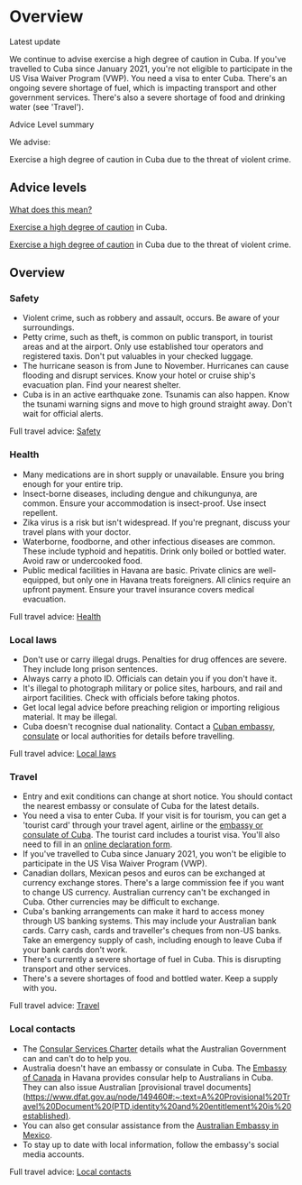 # Overview

Latest update

We continue to advise exercise a high degree of caution in Cuba. If you've travelled to Cuba since January 2021, you're not eligible to participate in the US Visa Waiver Program (VWP). You need a visa to enter Cuba. There's an ongoing severe shortage of fuel, which is impacting transport and other government services. There's also a severe shortage of food and drinking water (see 'Travel').

Advice Level summary

We advise:

Exercise a high degree of caution in Cuba due to the threat of violent crime.

## Advice levels

[What does this mean?](/before-you-go/travel-advice-explained/)

[Exercise a high degree of caution](/node/33#level2) in Cuba.

[Exercise a high degree of caution](/node/33#level2) in Cuba due to the threat of violent crime.

## Overview

### Safety

* Violent crime, such as robbery and assault, occurs. Be aware of your surroundings.
* Petty crime, such as theft, is common on public transport, in tourist areas and at the airport. Only use established tour operators and registered taxis. Don't put valuables in your checked luggage.
* The hurricane season is from June to November. Hurricanes can cause flooding and disrupt services. Know your hotel or cruise ship's evacuation plan. Find your nearest shelter.
* Cuba is in an active earthquake zone. Tsunamis can also happen. Know the tsunami warning signs and move to high ground straight away. Don't wait for official alerts.

Full travel advice: [Safety](#safety)

### Health

* Many medications are in short supply or unavailable. Ensure you bring enough for your entire trip.
* Insect-borne diseases, including dengue and chikungunya, are common. Ensure your accommodation is insect-proof. Use insect repellent.
* Zika virus is a risk but isn't widespread. If you're pregnant, discuss your travel plans with your doctor.
* Waterborne, foodborne, and other infectious diseases are common. These include typhoid and hepatitis. Drink only boiled or bottled water. Avoid raw or undercooked food.
* Public medical facilities in Havana are basic. Private clinics are well-equipped, but only one in Havana treats foreigners. All clinics require an upfront payment. Ensure your travel insurance covers medical evacuation.

Full travel advice: [Health](#health)

### Local laws

* Don't use or carry illegal drugs. Penalties for drug offences are severe. They include long prison sentences.
* Always carry a photo ID. Officials can detain you if you don't have it.
* It's illegal to photograph military or police sites, harbours, and rail and airport facilities. Check with officials before taking photos.
* Get local legal advice before preaching religion or importing religious material. It may be illegal.
* Cuba doesn't recognise dual nationality. Contact a [Cuban embassy, consulate](https://protocol.dfat.gov.au/Public/Missions/52) or local authorities for details before travelling.

Full travel advice: [Local laws](#local-laws)

### Travel

* Entry and exit conditions can change at short notice. You should contact the nearest embassy or consulate of Cuba for the latest details.
* You need a visa to enter Cuba. If your visit is for tourism, you can get a 'tourist card' through your travel agent, airline or the [embassy or consulate of Cuba](https://protocol.dfat.gov.au/Public/Missions/52). The tourist card includes a tourist visa. You'll also need to fill in an [online declaration form](https://www.dviajeros.mitrans.gob.cu/inicio).
* If you've travelled to Cuba since January 2021, you won't be eligible to participate in the US Visa Waiver Program (VWP).
* Canadian dollars, Mexican pesos and euros can be exchanged at currency exchange stores. There's a large commission fee if you want to change US currency. Australian currency can't be exchanged in Cuba. Other currencies may be difficult to exchange.
* Cuba's banking arrangements can make it hard to access money through US banking systems. This may include your Australian bank cards. Carry cash, cards and traveller's cheques from non-US banks. Take an emergency supply of cash, including enough to leave Cuba if your bank cards don't work.
* There's currently a severe shortage of fuel in Cuba. This is disrupting transport and other services.
* There's a severe shortages of food and bottled water. Keep a supply with you.

Full travel advice: [Travel](#travel)

### Local contacts

* The [Consular Services Charter](/consular-services/consular-services-charter "Consular Services Charter") details what the Australian Government can and can't do to help you.
* Australia doesn't have an embassy or consulate in Cuba. The [Embassy of Canada](https://www.international.gc.ca/country-pays/cuba/index.aspx?lang=eng) in Havana provides consular help to Australians in Cuba. They can also issue Australian [provisional travel documents](https://www.dfat.gov.au/node/149460#:~:text=A%20Provisional%20Travel%20Document%20(PTD,identity%20and%20entitlement%20is%20established).
* You can also get consular assistance from the [Australian Embassy in Mexico](https://mexico.embassy.gov.au/mctycastellano/home.html).
* To stay up to date with local information, follow the embassy's social media accounts.

Full travel advice: [Local contacts](#local-contacts)
